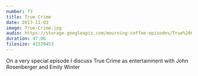 ```yaml
---
number: 73
title: True Crime
date: 2017-11-03
image: True-Crime.jpg
audio: https://storage.googleapis.com/mourning-coffee-episodes/True%20Crime%20Release.mp3
duration: 47:06
filesize: 41539453
---
```


On a very special episode I discuss True Crime as entertainment with John Rosenberger and Emily Winter
